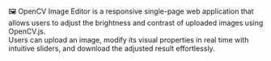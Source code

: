 🖼️ OpenCV Image Editor is a responsive single-page web application that allows users to adjust the brightness and contrast of uploaded images using OpenCV.js. <br>
Users can upload an image, modify its visual properties in real time with intuitive sliders, and download the adjusted result effortlessly.

